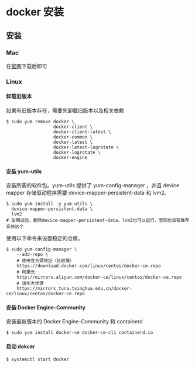 # docker 安装
## 安装
### Mac
在[官网](https://www.docker.com/get-started)下载后即可
### Linux
#### 卸载旧版本
如果有旧版本存在，需要先卸载旧版本以及相关依赖
```
$ sudo yum remove docker \
                  docker-client \
                  docker-client-latest \
                  docker-common \
                  docker-latest \
                  docker-latest-logrotate \
                  docker-logrotate \
                  docker-engine
```
#### 安装 yum-utils
安装所需的软件包。yum-utils 提供了 yum-config-manager ，并且 device mapper 存储驱动程序需要 device-mapper-persistent-data 和 lvm2。

```
$ sudo yum install -y yum-utils \
  device-mapper-persistent-data \
  lvm2
# 后期试验，删除device-mapper-persistent-data，lvm2也可以运行，官网也没有推荐安装这个
```
使用以下命令来设置稳定的仓库。
```
$ sudo yum-config-manager \
    --add-repo \
    # 使用官方源地址（比较慢）
    https://download.docker.com/linux/centos/docker-ce.repo
    # 阿里云
    http://mirrors.aliyun.com/docker-ce/linux/centos/docker-ce.repo
    # 清华大学源
    https://mirrors.tuna.tsinghua.edu.cn/docker-ce/linux/centos/docker-ce.repo
```
#### 安装 Docker Engine-Community
安装最新版本的 Docker Engine-Community 和 containerd
```
$ sudo yum install docker-ce docker-ce-cli containerd.io
```
#### 启动 dokcer
```
$ systemctl start docker
```